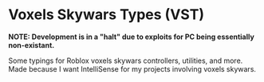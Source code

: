 # Voxels Skywars Types (VST)

**NOTE: Development is in a "halt" due to exploits for PC being essentially non-existant.**

Some typings for Roblox voxels skywars controllers, utilities, and more.
Made because I want IntelliSense for my projects involving voxels skywars.
